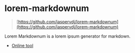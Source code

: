# lorem-markdownum

> [https://github.com/jaspervdj/lorem-markdownum](https://github.com/jaspervdj/lorem-markdownum)

Lorem Markdownum is a lorem ipsum generator for markdown.

* [Online tool](https://jaspervdj.be/lorem-markdownum/)
